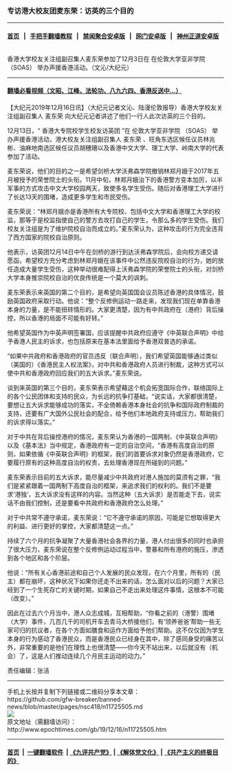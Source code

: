 ### 专访港大校友团麦东荣：访英的三个目的
------------------------

#### [首页](https://github.com/gfw-breaker/banned-news/blob/master/README.md) &nbsp;&nbsp;|&nbsp;&nbsp; [手把手翻墙教程](https://github.com/gfw-breaker/guides/wiki) &nbsp;&nbsp;|&nbsp;&nbsp; [禁闻聚合安卓版](https://github.com/gfw-breaker/bn-android) &nbsp;&nbsp;|&nbsp;&nbsp; [网门安卓版](https://github.com/oGate2/oGate) &nbsp;&nbsp;|&nbsp;&nbsp; [神州正道安卓版](https://github.com/SzzdOgate/update) 



<div><img alt="" class="aligncenter wp-post-image" src="http://i.epochtimes.com/assets/uploads/2019/12/5-1-600x400.jpeg"/>
<div class="red16 caption">
 <p>
  香港大学校友关注组副召集人麦东荣参加了12月3日在 在伦敦大学亚非学院（SOAS） 举办声援香港活动。（文沁/大纪元）
 </p>
</div>
</div><hr/>

#### [翻墙必看视频（文昭、江峰、法轮功、八九六四、香港反送中...）](https://github.com/gfw-breaker/banned-news/blob/master/pages/link3.md)

<div><p>
 【大纪元2019年12月16日讯】（大纪元记者文沁、陆漫伦敦报导）香港大学校友关注组副召集人
 <ok href="http://www.epochtimes.com/gb/tag/%E9%BA%A6%E4%B8%9C%E8%8D%A3.html">
  麦东荣
 </ok>
 向大纪元记者讲述了他们一行人此次访英的三个目的。
</p>
<p>
 12月13日，“
 <ok href="http://www.epochtimes.com/gb/tag/%E9%A6%99%E6%B8%AF%E5%A4%A7%E4%B8%93%E9%99%A2%E6%A0%A1%E5%AD%A6%E7%94%9F%E6%A0%A1%E5%8F%8B%E8%AE%BF%E8%8B%B1%E5%9B%A2.html">
  香港大专院校学生校友访英团
 </ok>
 ”在
 <ok href="http://www.epochtimes.com/gb/tag/%E4%BC%A6%E6%95%A6%E5%A4%A7%E5%AD%A6%E4%BA%9A%E9%9D%9E%E5%AD%A6%E9%99%A2.html">
  伦敦大学亚非学院
 </ok>
 （SOAS） 举办声援香港活动，港大校友关注组副召集人
 <ok href="http://www.epochtimes.com/gb/tag/%E9%BA%A6%E4%B8%9C%E8%8D%A3.html">
  麦东荣
 </ok>
 、旺角东选区候任议员林兆彬、油麻地南选区候任议员胡穗珊以及香港中文大学、理工大学、岭南大学的代表参加了活动。
</p>
<p>
 麦东荣说，他们的目的之一是希望剑桥大学沃弗森学院撤销林郑月娥于2017年五月被授予的荣誉院士的头衔。11月中旬，林郑月娥治下的香港警方变本加厉，以半军事的方式攻击中文大学校园两天，致使多名学生受伤。随后对香港理工大学进行了长达13天的围堵，造成更多学生和市民受伤。
</p>
<p>
</p>
<p>
 麦东荣说：“林郑月娥亦是香港所有大专院校、包括中文大学和香港理工大学的校监，那等于是校监指使自己的警方去攻打自己的学生，令那么多的学生受伤。我们校友关注组是为了维护院校自治而成立的。”麦东荣认为，这种攻击的行为完全违背了西方国家的院校自治原则。
</p>
<p>
 他表示，访英团12月14日中午在剑桥的游行到达沃弗森学院后，会向校方递交请愿函，希望校方充分考虑到林郑月娥在该事件中公然违反院校自治的行为，她的放任造成大量学生受伤，这种举动很难配得上沃弗森学院的荣誉院士的头衔，对剑桥大学本身推崇院校自治的优良传统是一个莫大的讽刺。
</p>
<p>
 麦东荣表示来英国的第二个目的，是希望向英国国会议员陈述香港的具体情况，鼓励英国政府采取行动。他说：“整个反修例运动一路走来，发现我们现在单靠香港本身的力量，是不能扭转情形的。大家更清楚，因为有中共政府在（港府）背后操控，所以香港的局面不可能有好转。”
</p>
<p>
 他希望英国作为中英声明签署国，应该提醒中共政府应遵守《中英联合声明》中给予香港人民主的诉求，也包括原来在基本法里面给予香港双普选的承诺。
</p>
<p>
 “如果中共政府和香港政府的官员违反（联合声明），我们希望英国能够通过类似（美国的）《香港民主人权法案》，对中共和香港政府人员进行制裁，这种方式可以使中共和香港政府回应我们的五大诉求。”麦东荣说。
</p>
<p>
 谈到来英国的第三个目的，麦东荣表示希望藉这个机会拓宽国际合作，联络国际上的各个公民团体和支持的民众，为长远的抗争打基础，“说实话，大家都很清楚，要想让五大诉求能够成功的落实，不全倚赖香港本身社会的抗争和国际政府制裁的支持，还要有广大国外公民社会的配合，给予他们本地政府支持或压力，帮助我们的诉求得以落实。”
</p>
<p>
 对于中共在背后操控港府的情况，麦东荣认为香港的一国两制、《中英联合声明》以及《基本法》当中规定，香港政府有一定的自治空间，“香港有高度自治的原则，如果依循《中英联合声明》的框架，我们的首要诉求对象仍然是香港政府，它要履行原有的这种高度自治的权责，去处理香港现在所碰到的问题。”
</p>
<p>
 麦东荣表示目前的五大诉求，能尽量减少中共政府对港人施加的莫须有之罪，“我们是紧紧跟着一国两制下高度自治的框架，来追求我们的权利的。我们不是要求‘港独’，五大诉求没有这样的内容。当然这种（五大诉求）是否能走下去，说实话不由我们控制，还是要看中共政府和香港政府怎么处理。”
</p>
<p>
 对于中共常不遵守承诺，麦东荣说：“它不遵守承诺的原因，可能是它想取得更大的利益、进行更好的掌控，大家都清楚这一点。”
</p>
<p>
 持续了六个月的抗争凝聚了大量香港社会各界的力量，港人付出很多的同时也承担了很大压力，麦东荣说在整个反修例运动过程当中，警暴和所有港府的施压，渗透到各个地区和各个阶层。
</p>
<p>
 他说：“所有关心香港前途和自己个人发展的民众发现，在六个月里，所有的（民主）都在崩坏，这种状况下如果你还走不出来的话，怎么面对以后的问题？大家已经到了一个生死存亡的关键时期，如果自己不走出来处理这件事情，这根本不可能（改变）。”
</p>
<p>
 因此在过去六个月当中，港人众志成城，互相帮助，“你看之前的（港警）围堵（大学）事件，几百几千的司机开车去青马大桥接他们，有‘领养爸爸’帮助一些无家可归的抗议者，在各个方面如膳食和运作方面给予他们帮助。这不仅仅因为学生本身的行为感动了香港民众，而是香港民众已经身在其中，除了感同身受的痛苦以外，非常重要的是他们在理性上也很清楚——你今天不站出来，以后就没有（机会）了，这是人们推动连续几个月民主运动的动力。”
</p>
<p>
 责任编辑：张洁
</p>
</div>
<hr/>
手机上长按并复制下列链接或二维码分享本文章：<br/>
https://github.com/gfw-breaker/banned-news/blob/master/pages/nsc418/n11725505.md <br/>
<a href='https://github.com/gfw-breaker/banned-news/blob/master/pages/nsc418/n11725505.md'><img src='https://github.com/gfw-breaker/banned-news/blob/master/pages/nsc418/n11725505.md.png'/></a> <br/>
原文地址（需翻墙访问）：http://www.epochtimes.com/gb/19/12/16/n11725505.htm


------------------------
#### [首页](https://github.com/gfw-breaker/banned-news/blob/master/README.md) &nbsp;|&nbsp; [一键翻墙软件](https://github.com/gfw-breaker/nogfw/blob/master/README.md) &nbsp;| [《九评共产党》](https://github.com/gfw-breaker/9ping.md/blob/master/README.md#九评之一评共产党是什么) | [《解体党文化》](https://github.com/gfw-breaker/jtdwh.md/blob/master/README.md) | [《共产主义的终极目的》](https://github.com/gfw-breaker/gczydzjmd.md/blob/master/README.md)


<img src='http://gfw-breaker.win/banned-news/pages/nsc418/n11725505.md' width='0px' height='0px'/>